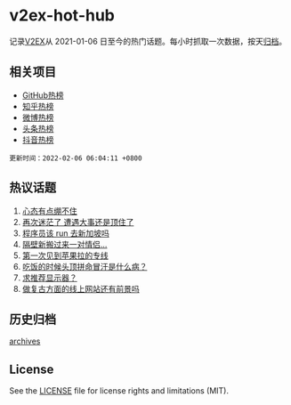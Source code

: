 # v2ex-hot-hub

 记录[V2EX](https://www.v2ex.com/)从 2021-01-06 日至今的热门话题。每小时抓取一次数据，按天[归档](archives)。
 
 ## 相关项目

- [GitHub热榜](https://github.com/snaildev/github-hot-hub)
- [知乎热榜](https://github.com/snaildev/zhihu-hot-hub)
- [微博热榜](https://github.com/snaildev/weibo-hot-hub)
- [头条热榜](https://github.com/snaildev/toutiao-hot-hub)
- [抖音热榜](https://github.com/snaildev/douyin-hot-hub)


 `更新时间：2022-02-06 06:04:11 +0800`

## 热议话题

1. [心态有点绷不住](https://www.v2ex.com/t/831937)
1. [再次迷茫了 遭遇大事还是顶住了](https://www.v2ex.com/t/831970)
1. [程序员该 run 去新加坡吗](https://www.v2ex.com/t/831971)
1. [隔壁新搬过来一对情侣...](https://www.v2ex.com/t/831996)
1. [第一次见到苹果拉的专线](https://www.v2ex.com/t/831950)
1. [吃饭的时候头顶拼命冒汗是什么病？](https://www.v2ex.com/t/831954)
1. [求推荐显示器？](https://www.v2ex.com/t/831942)
1. [做复古方面的线上网站还有前景吗](https://www.v2ex.com/t/831953)

## 历史归档

[archives](archives)

## License

See the [LICENSE](LICENSE) file for license rights and limitations (MIT).
